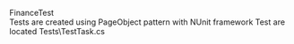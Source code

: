 FinanceTest 	
Tests are created using PageObject pattern with NUnit framework
Test are located Tests\TestTask.cs



